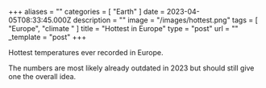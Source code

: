 +++
aliases = ""
categories = [ "Earth" ]
date = 2023-04-05T08:33:45.000Z
description = ""
image = "/images/hottest.png"
tags = [ "Europe", "climate " ]
title = "Hottest in Europe"
type = "post"
url = ""
_template = "post"
+++

Hottest temperatures ever recorded in Europe.

The numbers are most likely already outdated in 2023 but should still give one  the overall idea. 
